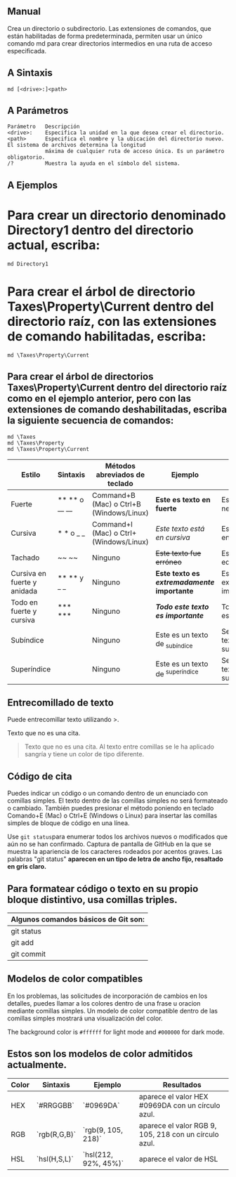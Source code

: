 ## Manual

Crea un directorio o subdirectorio. Las extensiones de comandos, que están habilitadas de forma predeterminada, permiten usar un único comando md para crear directorios intermedios en una ruta de acceso especificada.


## A Sintaxis

    md [<drive>:]<path>

## A Parámetros

    Parámetro	Descripción
    <drive>:	Especifica la unidad en la que desea crear el directorio.
    <path>	    Especifica el nombre y la ubicación del directorio nuevo. El sistema de archivos determina la longitud
                máxima de cualquier ruta de acceso única. Es un parámetro obligatorio.
    /?	        Muestra la ayuda en el símbolo del sistema.

## A Ejemplos
# Para crear un directorio denominado Directory1 dentro del directorio actual, escriba:
         
    md Directory1
# Para crear el árbol de directorio Taxes\Property\Current dentro del directorio raíz, con las extensiones de comando habilitadas, escriba:

    md \Taxes\Property\Current
    
## Para crear el árbol de directorios Taxes\Property\Current dentro del directorio raíz como en el ejemplo anterior, pero con las extensiones de comando deshabilitadas, escriba la siguiente secuencia de comandos:
    md \Taxes
    md \Taxes\Property
    md \Taxes\Property\Current
| Estilo                        | Sintaxis       | Métodos abreviados de teclado        | Ejemplo                                    | Resultados                               |
|-------------------------------|----------------|---------------------------------------|--------------------------------------------|------------------------------------------|
| Fuerte                        | ** ** o __ __ | Command+B (Mac) o Ctrl+B (Windows/Linux) | **Este es texto en fuerte**                     | Esto es texto en negrita.                |
| Cursiva                       | * * o _ _     | Command+I (Mac) o CtrI+ (Windows/Linux)  | _Este texto está en cursiva_                 | Este texto está en cursiva               |
| Tachado                       | ~~ ~~          | Ninguno                               | ~~Este texto fue erróneo~~                 | Este texto está equivocado               |
| Cursiva en fuerte y anidada  | ** ** y _ _   | Ninguno                               | **Este texto es _extremadamente_ importante**     | Este texto es extremadamente importante |
| Todo en fuerte y cursiva    | *** ***        | Ninguno                               | ***Todo este texto es importante***          | Todo este texto es importante           |
| Subíndice                    | <sub> </sub>  | Ninguno                               | Este es un texto de <sub>subíndice</sub>        | Se trata de un texto de subíndice       |
| Superíndice                  | <sup> </sup>  | Ninguno                               | Este es un texto de <sup>superíndice</sup>      | Se trata de un texto de superíndice     |



## Entrecomillado de texto
Puede entrecomillar texto utilizando >.

Texto que no es una cita.

> Texto que no es una cita.
Al texto entre comillas se le ha aplicado sangría y tiene un color de tipo diferente.

## Código de cita
Puedes indicar un código o un comando dentro de un enunciado con comillas simples. El texto dentro de las comillas simples no será formateado o cambiado. También puedes presionar el método poniendo en teclado Comando+E (Mac) o Ctrl+E (Windows o Linux) para insertar las comillas simples de bloque de código en una línea.

Use `git status`para enumerar todos los archivos nuevos o modificados que aún no se han confirmado.
Captura de pantalla de GitHub  en la que se muestra la apariencia de los caracteres rodeados por acentos graves. Las palabras "git status" **aparecen en un tipo de letra de ancho fijo, resaltado en gris claro.**

## Para formatear código o texto en su propio bloque distintivo, usa comillas triples.

|Algunos comandos básicos de Git son: |
|-------------------------------|
| git status                    |
| git add                       |
| git commit                    |

## Modelos de color compatibles
En los problemas, las solicitudes de incorporación de cambios en los detalles, puedes llamar a los colores dentro de una frase u oracion mediante comillas simples. Un modelo de color compatible dentro de las comillas simples mostrará una visualización del color.

The background color is `#ffffff` for light mode and `#000000` for dark mode.

## Estos son los modelos de color admitidos actualmente.

| Color | Sintaxis | Ejemplo | Resultados |
|-------|----------|---------|------------|
| HEX   | \`#RRGGBB\` | \`#0969DA\` |aparece el valor HEX #0969DA con un círculo azul. |
| RGB   | \`rgb(R,G,B)\` | \`rgb(9, 105, 218)\` |  aparece el valor RGB 9, 105, 218 con un círculo azul. |
| HSL   | \`hsl(H,S,L)\` | \`hsl(212, 92%, 45%)\` | aparece el valor de HSL


